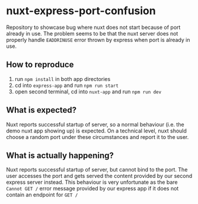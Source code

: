 # nuxt-express-port-confusion

Repository to showcase bug where nuxt does not start because of port already in use.
The problem seems to be that the nuxt server does not properly handle `EADDRINUSE` error thrown by express when port is already in use.

## How to reproduce

1. run `npm install` in both app directories
2. cd into `express-app` and run `npm run start`
3. open second terminal, cd into `nuxt-app` and run `npm run dev`

## What is expected?

Nuxt reports successful startup of server, so a normal behaviour (i.e. the demo nuxt app showing up) is expected.
On a technical level, nuxt should choose a random port under these circumstances and report it to the user.

## What is actually happening?

Nuxt reports successful startup of server, but cannot bind to the port.
The user accesses the port and gets served the content provided by our second express server instead.
This behaviour is very unfortunate as the bare `Cannot GET /` error message provided by our express app if it does not contain an endpoint for `GET /`
